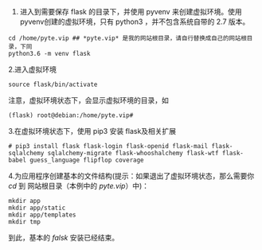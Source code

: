 1. 进入到需要保存 flask 的目录下，并使用 pyvenv 来创建虚拟环境。使用 pyvenv创建的虚拟环境，只有 python3 ，并不包含系统自带的 2.7 版本。
```
cd /home/pyte.vip ## *pyte.vip* 是我的网站根目录，请自行替换成自己的网站根目录，下同
python3.6 -m venv flask
```
2.进入虚拟环境
```
source flask/bin/activate
```
注意，虚拟环境状态下，会显示虚拟环境的目录，如
```
(flask) root@debian:/home/pyte.vip# 
```
3.在虚拟环境状态下，使用 pip3 安装 flask及相关扩展
```
# pip3 install flask flask-login flask-openid flask-mail flask-sqlalchemy sqlalchemy-migrate flask-whooshalchemy flask-wtf flask-babel guess_language flipflop coverage
```
4.为应用程序创建基本的文件结构(提示：如果退出了虚拟环境状态，那么需要你 *cd* 到 网站根目录（本例中的 *pyte.vip*）中)：

```
mkdir app
mkdir app/static
mkdir app/templates
mkdir tmp
```
到此，基本的 *falsk* 安装已经结束。